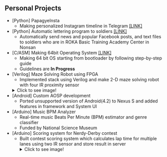 Personal Projects
----------
<!-- TODO: Fix line spacing -->
* [Python] PapagyeInsta
    * Making personalized Instagram timeline in Telegram [\[LINK\]](https://github.com/tycheyoung/instagram-timeline-bot)
* [Python] Automatic lettering program to soldiers [\[LINK\]](https://github.com/Hanuu/lettertosoldier)
    * Automatically send news and popular Facebook posts, and text files to soldiers who are in ROKA Basic Training Academy Center in Nonsan
* [C/ASM] Making 64bit Operating System [\[LINK\]](https://github.com/tycheyoung/64bit_os)
    * Making 64 bit OS starting from bootloader by following step-by-step guide
    * Guidelines are **In Progress**
* [Verilog] Maze Solving Robot using FPGA
    * Implemented stack using Verilog and make 2-D maze solving robot with four IR proximity sensor
    <details><summary>Click to see image!</summary>
        ![Photo](/projects/photos/maze_robot.jpg)
    </details>
* [Android] Custom AOSP development
    * Ported unsupported version of Android(4.2) to Nexus S and added features in framework and System UI
* [Arduino] Music BPM Analyzer
    * Real-time music Beats Per Minute (BPM) estimator and genre classifier
    * Funded by National Science Museum
* [Arduino] Scoring system for Nerdy-Derby contest
    * Built contest scoring system which calculates lap time for multiple lanes using two IR sensor and store result in server
        <details><summary>Click to see image!</summary>
        ![Photo](/projects/photos/nerdy_derby.jpg)
    </details>